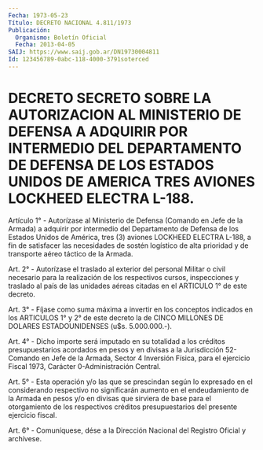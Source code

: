 ```yaml
---
Fecha: 1973-05-23
Título: DECRETO NACIONAL 4.811/1973
Publicación:
  Organismo: Boletín Oficial
  Fecha: 2013-04-05
SAIJ: https://www.saij.gob.ar/DN19730004811
Id: 123456789-0abc-118-4000-3791soterced
---
```

# DECRETO SECRETO SOBRE LA AUTORIZACION AL MINISTERIO DE DEFENSA A ADQUIRIR POR INTERMEDIO DEL DEPARTAMENTO DE DEFENSA DE LOS ESTADOS UNIDOS DE AMERICA TRES AVIONES LOCKHEED ELECTRA L-188.

<a id="1"></a>
Artículo 1° - Autorízase al Ministerio de Defensa (Comando en Jefe de la Armada) a adquirir por intermedio del Departamento de Defensa de los Estados Unidos de América, tres (3) aviones LOCKHEED ELECTRA L-188, a fin de satisfacer las necesidades de sostén logístico de alta prioridad y de transporte aéreo táctico de la Armada.

<a id="2"></a>
Art. 2° - Autorízase el traslado al exterior del personal Militar o civil necesario para la realización de los respectivos cursos, inspecciones y traslado al país de las unidades aéreas citadas en el ARTICULO 1° de este decreto.

<a id="3"></a>
Art. 3° - Fíjase como suma máxima a invertir en los conceptos indicados en los ARTICULOS 1° y 2° de este decreto la de CINCO MILLONES DE DOLARES ESTADOUNIDENSES (u$s. 5.000.000.-).

<a id="4"></a>
Art. 4° - Dicho importe será imputado en su totalidad a los créditos presupuestarios acordados en pesos y en divisas a la Jurisdicción 52-Comando en Jefe de la Armada, Sector 4 Inversión Física, para el ejercicio Fiscal 1973, Carácter 0-Administración Central.

<a id="5"></a>
Art. 5° - Esta operación y/o las que se prescindan según lo expresado en el considerando respectivo no significarán aumento en el endeudamiento de la Armada en pesos y/o en divisas que sirviera de base para el otorgamiento de los respectivos créditos presupuestarios del presente ejercicio fiscal.

<a id="6"></a>
Art. 6° - Comuníquese, dése a la Dirección Nacional del Registro Oficial y archívese.